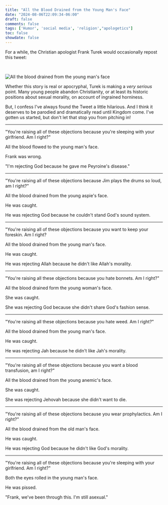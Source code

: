 ```yaml
---
title: "All the Blood Drained from the Young Man's Face"
date: "2024-08-06T22:09:34-06:00"
draft: false 
comments: false
tags: ['Humor', 'social media', 'religion',"apologetics"]
toc: false
showdate: false
---
```




For a while, the Christian apologist Frank Turek would occasionally repost this tweet:

<br>

![All the blood drained from the young man's face](/blood.png)

Whether this story is real or apocryphal, Turek is making a *very serious* point. Many young people abandon Christianity, or at least its historic positions about sexual morality, on account of ingrained horniness.

But, I confess I've always found the Tweet a little hilarious. And I think it deserves to be parodied and dramatically read until Kingdom come. I've gotten us started, but don't let that stop you from pitching in!

---

"You're raising all of these objections because you're sleeping with your girlfriend. Am I right?"

All the blood flowed to the young man's face.

Frank was wrong.

"I'm rejecting God because he gave me Peyroine's disease."

---

"You're raising all of these objections because Jim plays the drums so loud, am I right?"

All the blood drained from the young aspie's face.

He was caught.

He was rejecting God because he couldn't stand God's sound system.

---

"You're raising all of these objections because you want to keep your foreskin. Am I right?

All the blood drained from the young man's face.

He was caught.

He was rejecting Allah because he didn't like Allah's morality.

---

"You're raising all these objections because you hate bonnets. Am I right?"

All the blood drained form the young woman's face.

She was caught.

She was rejecting God because she didn't share God's fashion sense.

---

"You're raising all these objections because you hate weed. Am I right?"

All the blood drained from the young man's face.

He was caught.

He was rejecting Jah because he didn't like Jah's morality.

---

"You're raising all of these objections because you want a blood transfusion, am I right?"

All the blood drained from the young anemic's face. 

She was caught.

She was rejecting Jehovah because she didn't want to die. 

---

"You're raising all of these objections because you wear prophylactics. Am I right?"

All the blood drained from the old man's face.

He was caught.

He was rejecting God because he didn't like God's morality.

---

"You're raising all of these objections because you're sleeping with your girlfriend. Am I right?"

Both the eyes rolled in the young man's face.

He was pissed.

"Frank, we've been through this. I'm still asexual."

